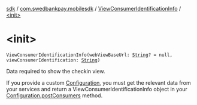 [sdk](../../index.md) / [com.swedbankpay.mobilesdk](../index.md) / [ViewConsumerIdentificationInfo](index.md) / [&lt;init&gt;](./-init-.md)

# &lt;init&gt;

`ViewConsumerIdentificationInfo(webViewBaseUrl: `[`String`](https://kotlinlang.org/api/latest/jvm/stdlib/kotlin/-string/index.html)`? = null, viewConsumerIdentification: `[`String`](https://kotlinlang.org/api/latest/jvm/stdlib/kotlin/-string/index.html)`)`

Data required to show the checkin view.

If you provide a custom [Configuration](../-configuration/index.md),
you must get the relevant data from your services
and return a ViewConsumerIdentificationInfo object
in your [Configuration.postConsumers](../-configuration/post-consumers.md) method.

